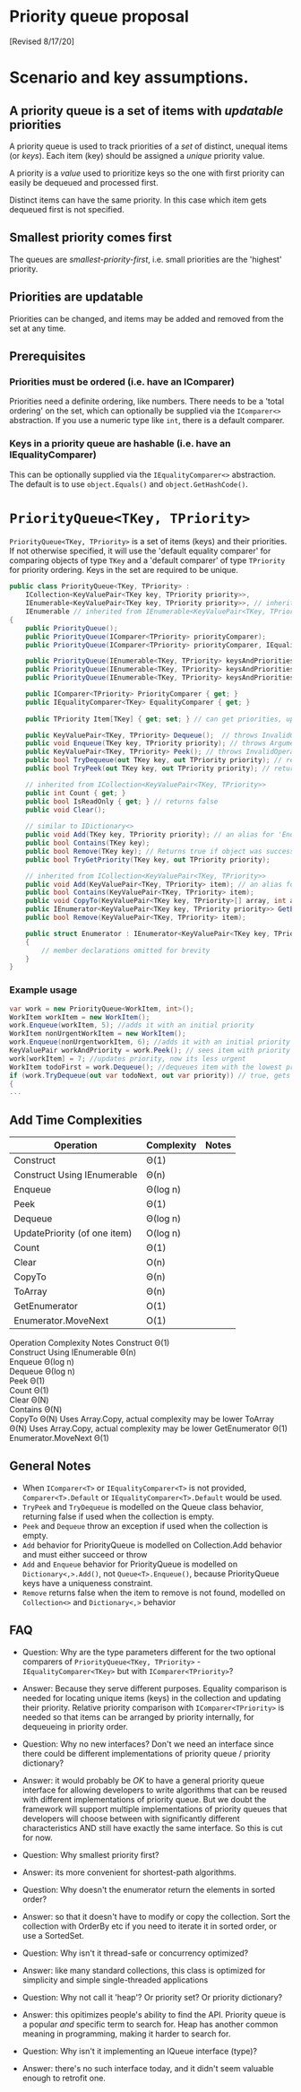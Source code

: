﻿# Priority queue proposal

[Revised 8/17/20]

# Scenario and key assumptions.

## A priority queue is a set of items with *updatable* priorities

A priority queue is used to track priorities of a *set* of distinct, unequal items (or *keys*). 
Each item (key) should be assigned a *unique* priority value.

A priority is a *value* used to prioritize
keys so the one with first priority can easily be dequeued and processed first. 

Distinct items can have the same priority. In this case which item gets dequeued first is not specified.

## Smallest priority comes first

The queues are *smallest-priority-first*, i.e. small priorities
are the 'highest' priority.

## Priorities are updatable
Priorities can be changed, and items may be added and removed from the set at any time.

## Prerequisites

### Priorities must be ordered (i.e. have an IComparer)

Priorities need a definite ordering, like numbers. There needs to be a 
'total ordering' on the set, which can optionally be supplied via the 
`IComparer<>` abstraction. If you use a numeric type like `int`, 
there is a default comparer.

### Keys in a priority queue are hashable (i.e. have an IEqualityComparer)

This can be optionally supplied via the `IEqualityComparer<>` abstraction. 
The default is to use `object.Equals()` and  `object.GetHashCode()`.

# `PriorityQueue<TKey, TPriority>`

`PriorityQueue<TKey, TPriority>` is a set of items (keys) and their 
priorities. If not otherwise specified, it will use the 'default equality 
comparer' for comparing objects of type `TKey` and a 'default comparer' 
of type `TPriority` for priority ordering. Keys in the 
set are required to be unique.

```csharp
public class PriorityQueue<TKey, TPriority> :
    ICollection<KeyValuePair<TKey key, TPriority priority>>,
    IEnumerable<KeyValuePair<TKey key, TPriority priority>>, // inherited from ICollection<KeyValuePair<TKey,TPriority>>
    IEnumerable // inherited from IEnumerable<KeyValuePair<TKey, TPriority>>
{
    public PriorityQueue();
    public PriorityQueue(IComparer<TPriority> priorityComparer);
    public PriorityQueue(IComparer<TPriority> priorityComparer, IEqualityComparer<TKey> equalityComparer);

    public PriorityQueue(IEnumerable<TKey, TPriority> keysAndPriorities);
    public PriorityQueue(IEnumerable<TKey, TPriority> keysAndPriorities, IComparer<TPriority> priorityComparer);
    public PriorityQueue(IEnumerable<TKey, TPriority> keysAndPriorities, IComparer<TPriority> priorityComparer, IEqualityComparer<TKey> equalityComparer);

    public IComparer<TPriority> PriorityComparer { get; }
    public IEqualityComparer<TKey> EqualityComparer { get; }
    
    public TPriority Item[TKey] { get; set; } // can get priorities, update priorities, or add items and their priorities

    public KeyValuePair<TKey, TPriority> Dequeue();  // throws InvalidOperationException if the queue is empty (like Queue<>)
    public void Enqueue(TKey key, TPriority priority); // throws ArgumentException if the key was already in the collection, like IDictionary<TKey,TPriority>.Add(), since  adding a distinct item twice with different priorities may be a programming error
    public KeyValuePair<TKey, TPriority> Peek(); // throws InvalidOperationException if the queue is empty (like Queue<>)
    public bool TryDequeue(out TKey key, out TPriority priority); // returns false if the queue is empty
    public bool TryPeek(out TKey key, out TPriority priority); // returns false if the queue is empty

    // inherited from ICollection<KeyValuePair<TKey, TPriority>>
    public int Count { get; }
    public bool IsReadOnly { get; } // returns false
    public void Clear(); 
    
    // similar to IDictionary<>
    public void Add(TKey key, TPriority priority); // an alias for 'Enqueue'
    public bool Contains(TKey key);
    public bool Remove(TKey key); // Returns true if object was successfully removed.
    public bool TryGetPriority(TKey key, out TPriority priority);

    // inherited from ICollection<KeyValuePair<TKey, TPriority>>
    public void Add(KeyValuePair<TKey, TPriority> item); // an alias for 'Enqueue'
    public bool Contains(KeyValuePair<TKey, TPriority> item);
    public void CopyTo(KeyValuePair<TKey key, TPriority>[] array, int arrayIndex);
    public IEnumerator<KeyValuePair<TKey key, TPriority priority>> GetEnumerator();
    public bool Remove(KeyValuePair<TKey, TPriority> item);

    public struct Enumerator : IEnumerator<KeyValuePair<TKey key, TPriority priority>> {} // enumerates the collection in arbitrary order, but with the least element first
    {
        // member declarations omitted for brevity
    }
}
```

### Example usage

```csharp
var work = new PriorityQueue<WorkItem, int>();
WorkItem workItem = new WorkItem();
work.Enqueue(workItem, 5); //adds it with an initial priority
WorkItem nonUrgentWorkItem = new WorkItem();
work.Enqueue(nonUrgentworkItem, 6); //adds it with an initial priority
KeyValuePair workAndPriority = work.Peek(); // sees item with priority 5 at the front
work[workItem] = 7; //updates priority, now its less urgent
WorkItem todoFirst = work.Dequeue(); //dequeues item with the lowest priority, 6
if (work.TryDequeue(out var todoNext, out var priority)) // true, gets item with priority 7
{
...
```

## Add Time Complexities
| Operation         | Complexity    | Notes    |
| ----------------- | --------------| -------- |
| Construct         |    Θ(1)       ||
| Construct Using IEnumerable   | Θ(n)        ||
| Enqueue           | 	Θ(log n)    ||
| Peek              | 	  Θ(1)      ||
| Dequeue           | 	Θ(log n)    ||
| UpdatePriority (of one item)    | 	O(log n)    ||
| Count             |     Θ(1)      ||
| Clear             |     O(n)      ||
| CopyTo            |     Θ(n)      ||
| ToArray           |     Θ(n)      ||
| GetEnumerator     |     O(1)      ||
| Enumerator.MoveNext   |   O(1)    ||

Operation	Complexity	Notes
Construct	Θ(1)	
Construct Using IEnumerable	Θ(n)	
Enqueue	Θ(log n)	
Dequeue	Θ(log n)	
Peek	Θ(1)	
Count	Θ(1)	
Clear	Θ(N)	
Contains	Θ(N)	
CopyTo	Θ(N)	Uses Array.Copy, actual complexity may be lower
ToArray	Θ(N)	Uses Array.Copy, actual complexity may be lower
GetEnumerator	Θ(1)	
Enumerator.MoveNext	Θ(1)	

## General Notes

* When `IComparer<T>` or `IEqualityComparer<T>` is not provided, `Comparer<T>.Default` or `IEqualityComparer<T>.Default` would be used.
* `TryPeek` and `TryDequeue` is modelled on the Queue class behavior, returning false if used when the collection is empty.
* `Peek` and `Dequeue` throw an exception if used when the collection is empty.
* `Add` behavior for PriorityQueue is modelled on Collection.Add behavior and must either succeed or throw
* `Add` and `Enqueue` behavior for PriorityQueue is modelled on `Dictionary<,>.Add()`, not `Queue<T>.Enqueue()`, because PriorityQueue keys have a uniqueness constraint.
* `Remove` returns false when the item to remove is not found, modelled on `Collection<>` and `Dictionary<,>` behavior

## FAQ 
* Question: Why are the type parameters different for the two optional comparers of `PriorityQueue<TKey, TPriority>` - `IEqualityComparer<TKey>` but with `IComparer<TPriority>`?
* Answer: Because they serve different purposes. Equality comparison is needed for locating unique items (keys) in the collection and updating their priority. Relative priority comparison with `IComparer<TPriority>` is needed so that items can be arranged by priority internally, for dequeueing in priority order.

* Question: Why no new interfaces? Don't we need an interface since there could be different implementations of priority queue / priority dictionary? 
* Answer: it would probably be *OK* to have a general priority queue interface for allowing developers to write algorithms that can be reused with different implementations of priority queue. But we doubt the framework will support multiple implementations of priority queues that developers will choose between with significantly different characteristics AND still have exactly the same interface. So this is cut for now.

* Question: Why smallest priority first?
* Answer: its more convenient for shortest-path algorithms.

* Question: Why doesn't the enumerator return the elements in sorted order?
* Answer: so that it doesn't have to modify or copy the collection. Sort the collection with OrderBy etc if you need to iterate it in sorted order, or use a SortedSet.

* Question: Why isn't it thread-safe or concurrency optimized?
* Answer: like many standard collections, this class is optimized for simplicity and simple single-threaded applications

* Question: Why not call it 'heap'? Or priority set? Or priority dictionary?
* Answer: this opitimizes people's ability to find the API. Priority queue is a popular *and* specific term to search for. Heap has another common meaning in programming, making it harder to search for.

* Question: Why isn't it implementing an IQueue interface (type)?
* Answer: there's no such interface today, and it didn't seem valuable enough to retrofit one.
